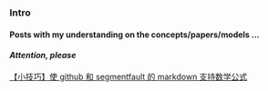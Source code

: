 ### Intro  
#### Posts with my understanding on the concepts/papers/models ...


#### *Attention, please*  
[【小技巧】使 github 和 segmentfault 的 markdown 支持数学公式](https://segmentfault.com/a/1190000019359797)



